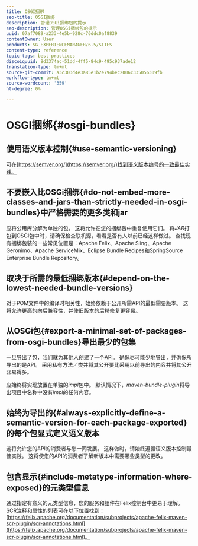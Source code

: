 ```yaml
---
title: OSGI捆绑
seo-title: OSGI捆绑
description: 管理OSGi捆绑包的提示
seo-description: 管理OSGi捆绑包的提示
uuid: 07af7089-a233-4e5b-928c-76ddc0af8839
contentOwner: User
products: SG_EXPERIENCEMANAGER/6.5/SITES
content-type: reference
topic-tags: best-practices
discoiquuid: 8d3374ac-51dd-4ff5-84c9-495c937ade12
translation-type: tm+mt
source-git-commit: a3c303d4e3a85e1b2e794bec2006c335056309fb
workflow-type: tm+mt
source-wordcount: '359'
ht-degree: 0%

---
```



# OSGI捆绑{#osgi-bundles}

## 使用语义版本控制{#use-semantic-versioning}

可在[https://semver.org/](https://semver.org/)找到语义版本编号的一致最佳实践。

## 不要嵌入比OSGi捆绑{#do-not-embed-more-classes-and-jars-than-strictly-needed-in-osgi-bundles}中严格需要的更多类和jar

应将公用库分解为单独的包。 这将允许在您的捆绑包中重复使用它们。 将&#x200B;*JAR*&#x200B;打包到OSGI包中时，请确保检查联机源，看看是否有人以前已经这样做过。 查找现有捆绑包装的一些常见位置是：Apache Felix、Apache Sling、Apache Geronimo、Apache ServiceMix、Eclipse Bundle Recipes和SpringSource Enterprise Bundle Repository。

## 取决于所需的最低捆绑版本{#depend-on-the-lowest-needed-bundle-versions}

对于POM文件中的编译时相关性，始终依赖于公开所需API的最低需要版本。 这将允许更高的向后兼容性，并使旧版本的后移修复更容易。

## 从OSGi包{#export-a-minimal-set-of-packages-from-osgi-bundles}导出最少的包集

一旦导出了包，我们就为其他人创建了一个API。 确保尽可能少地导出，并确保所导出的是API。 采用私有方法／类并将其公开要比采用以前导出的内容并将其公开容易得多。

应始终将实现放置在单独的&#x200B;*impl*&#x200B;包中。 默认情况下，*maven-bundle-plugin*&#x200B;将导出项目中名称中没有&#x200B;*impl*&#x200B;的任何内容。

## 始终为导出的{#always-explicitly-define-a-semantic-version-for-each-package-exported}的每个包显式定义语义版本

这将允许您的API的消费者与您一同发展。 这样做时，请始终遵循语义版本控制最佳实践。 这将使您的API的消费者了解新版本中需要哪些类型的更改。

## 包含显示{#include-metatype-information-where-exposed}的元类型信息

通过指定有意义的元类型信息，您的服务和组件在Felix控制台中更易于理解。 SCR注释和属性的列表可在以下位置找到：[https://felix.apache.org/documentation/subprojects/apache-felix-maven-scr-plugin/scr-annotations.html](https://felix.apache.org/documentation/subprojects/apache-felix-maven-scr-plugin/scr-annotations.html)。
